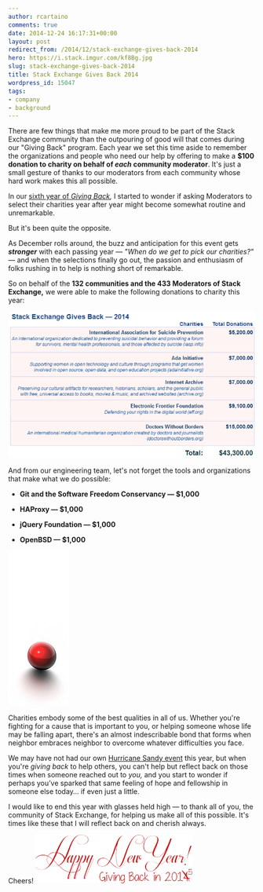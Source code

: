 ```yaml
---
author: rcartaino
comments: true
date: 2014-12-24 16:17:31+00:00
layout: post
redirect_from: /2014/12/stack-exchange-gives-back-2014
hero: https://i.stack.imgur.com/kf8Bg.jpg
slug: stack-exchange-gives-back-2014
title: Stack Exchange Gives Back 2014
wordpress_id: 15047
tags:
- company
- background
---
```


There are few things that make me more proud to be part of the Stack Exchange community than the outpouring of good will that comes during our "Giving Back" program. Each year we set this time aside to remember the organizations and people who need our help by offering to make a **$100 donation to charity on behalf of _each_ community moderator**. It's just a small gesture of thanks to our moderators from each community whose hard work makes this all possible.

In our [sixth year of ](http://blog.stackoverflow.com/?s=stack+gives+back)_[Giving Back](http://blog.stackoverflow.com/?s=stack+gives+back),_ I started to wonder if asking Moderators to select their charities year after year might become somewhat routine and unremarkable.

But it's been quite the opposite.

As December rolls around, the buzz and anticipation for this event gets **_stronger_** with each passing year — _"When do we get to pick our charities?"_ — and when the selections finally go out, the passion and enthusiasm of folks rushing in to help is nothing short of remarkable.

So on behalf of the **132 communities and the 433 Moderators of Stack Exchange,** we were able to make the following donations to charity this year:

![SE Gives Back 2014 results](/images/wordpress/SE-Gives-Back-2014-results.png)

And from our engineering team, let's not forget the tools and organizations that make what we do possible:



	
  * **Git and the Software Freedom Conservancy — $1,000**

	
  * **HAProxy — $1,000**

	
  * **jQuery Foundation — $1,000**

	
  * **OpenBSD — $1,000**


![lonely red ball](/images/wordpress/lonely-red-ball.png)

Charities embody some of the best qualities in all of us. Whether you're fighting for a cause that is important to you, or helping someone whose life may be falling apart, there's an almost indescribable bond that forms when neighbor embraces neighbor to overcome whatever difficulties you face.

We may have not had our own [Hurricane Sandy event](http://blog.stackoverflow.com/2012/11/se-podcast-36-we-got-hit-by-a-hurricane/) this year, but when you're _giving back_ to help others, you can't help but reflect back on those times when someone reached out to _you,_ and you start to wonder if perhaps you’ve sparked that same feeling of hope and fellowship in someone else today… if even just a little.

I would like to end this year with glasses held high — to thank all of you, the community of Stack Exchange, for helping us make all of this possible. It's times like these that I will reflect back on and cherish always.

Cheers!
![SE Gives Back 2014](/images/wordpress/SE-Gives-Back-2014.png)
